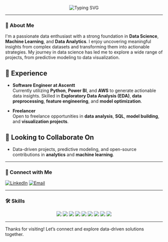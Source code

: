 <p align="center">
  <img src="https://readme-typing-svg.demolab.com?font=Fira+Code&size=24&pause=1000&color=1D4CF7&width=435&lines=Hi,+I+am+Deepika+Singh;Welcome+to+my+GitHub+Profile!" alt="Typing SVG" />
</p>

---

### 👋 About Me
I'm a passionate data enthusiast with a strong foundation in **Data Science**, **Machine Learning**, and **Data Analytics**. I enjoy uncovering meaningful insights from complex datasets and transforming them into actionable strategies. My journey in data science has led me to explore a wide range of projects, from predictive modeling to data visualization.

## 💼 Experience
- **Software Engineer at Ascentt**  
  Currently utilizing **Python**, **Power BI**, and **AWS** to generate actionable data insights. Skilled in **Exploratory Data Analysis (EDA)**, **data preprocessing**, **feature engineering**, and **model optimization**.

- **Freelancer**  
  Open to freelance opportunities in **data analysis**, **SQL**, **model building**, and **visualization projects**.

## 💞️ Looking to Collaborate On
- Data-driven projects, predictive modeling, and open-source contributions in **analytics** and **machine learning**.

---

### 🔗 Connect with Me
[![LinkedIn](https://img.shields.io/badge/LinkedIn-Connect-blue?style=flat&logo=linkedin)](https://www.linkedin.com/in/deepikads/) 
[![Email](https://img.shields.io/badge/Email-sdeepika6232@gmail.com-orange?style=flat&logo=gmail)](mailto:sdeepika6232@gmail.com)

---

### 🛠️ Skills
<p align="center">
  <img src="https://img.shields.io/badge/-Python-3776AB?style=for-the-badge&logo=python&logoColor=white" />
  <img src="https://img.shields.io/badge/-MySQL-4479A1?style=for-the-badge&logo=mysql&logoColor=white" />
  <img src="https://img.shields.io/badge/-Excel-217346?style=for-the-badge&logo=microsoft-excel&logoColor=white" />
  <img src="https://img.shields.io/badge/-Machine%20Learning-FF6F00?style=for-the-badge&logo=tensorflow&logoColor=white" />
  <img src="https://img.shields.io/badge/-Power%20BI-F2C811?style=for-the-badge&logo=power-bi&logoColor=black" />
  <img src="https://img.shields.io/badge/-Business%20Statistics-808080?style=for-the-badge&logo=chart-bar&logoColor=white" />
  <img src="https://img.shields.io/badge/-AWS-232F3E?style=for-the-badge&logo=amazon-aws&logoColor=white" />
  <img src="https://img.shields.io/badge/-NLP-FF6347?style=for-the-badge&logo=google&logoColor=white" />
  <img src="https://img.shields.io/badge/-Generative%20AI-00C853?style=for-the-badge&logo=openai&logoColor=white" />
</p>


---

Thanks for visiting! Let’s connect and explore data-driven solutions together.
